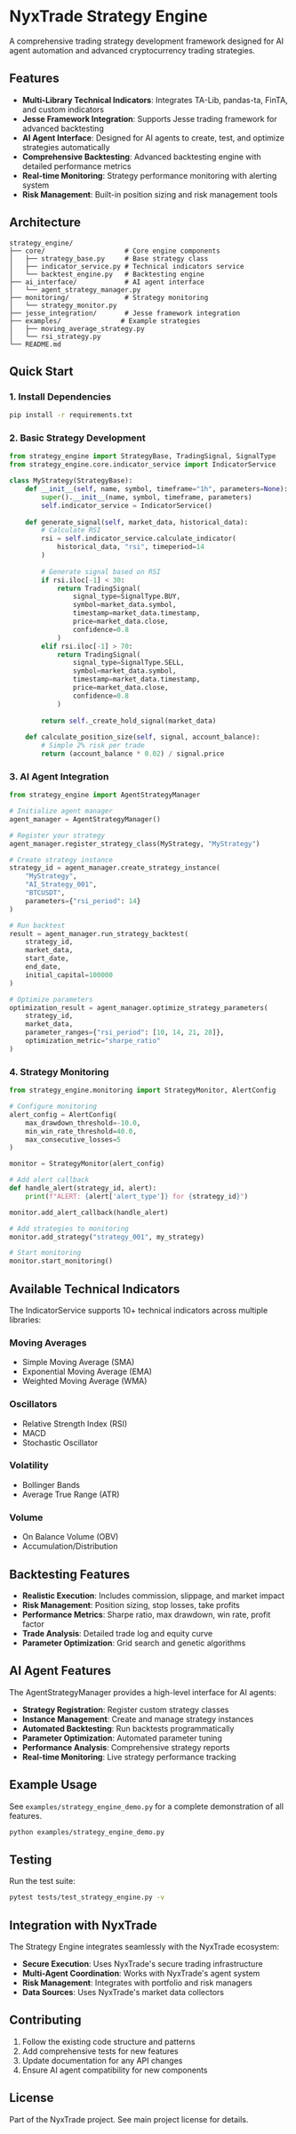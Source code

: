 # NyxTrade Strategy Engine

A comprehensive trading strategy development framework designed for AI agent automation and advanced cryptocurrency trading strategies.

## Features

- **Multi-Library Technical Indicators**: Integrates TA-Lib, pandas-ta, FinTA, and custom indicators
- **Jesse Framework Integration**: Supports Jesse trading framework for advanced backtesting
- **AI Agent Interface**: Designed for AI agents to create, test, and optimize strategies automatically
- **Comprehensive Backtesting**: Advanced backtesting engine with detailed performance metrics
- **Real-time Monitoring**: Strategy performance monitoring with alerting system
- **Risk Management**: Built-in position sizing and risk management tools

## Architecture

```
strategy_engine/
├── core/                    # Core engine components
│   ├── strategy_base.py     # Base strategy class
│   ├── indicator_service.py # Technical indicators service
│   └── backtest_engine.py   # Backtesting engine
├── ai_interface/            # AI agent interface
│   └── agent_strategy_manager.py
├── monitoring/              # Strategy monitoring
│   └── strategy_monitor.py
├── jesse_integration/       # Jesse framework integration
├── examples/               # Example strategies
│   ├── moving_average_strategy.py
│   └── rsi_strategy.py
└── README.md
```

## Quick Start

### 1. Install Dependencies

```bash
pip install -r requirements.txt
```

### 2. Basic Strategy Development

```python
from strategy_engine import StrategyBase, TradingSignal, SignalType
from strategy_engine.core.indicator_service import IndicatorService

class MyStrategy(StrategyBase):
    def __init__(self, name, symbol, timeframe="1h", parameters=None):
        super().__init__(name, symbol, timeframe, parameters)
        self.indicator_service = IndicatorService()
    
    def generate_signal(self, market_data, historical_data):
        # Calculate RSI
        rsi = self.indicator_service.calculate_indicator(
            historical_data, "rsi", timeperiod=14
        )
        
        # Generate signal based on RSI
        if rsi.iloc[-1] < 30:
            return TradingSignal(
                signal_type=SignalType.BUY,
                symbol=market_data.symbol,
                timestamp=market_data.timestamp,
                price=market_data.close,
                confidence=0.8
            )
        elif rsi.iloc[-1] > 70:
            return TradingSignal(
                signal_type=SignalType.SELL,
                symbol=market_data.symbol,
                timestamp=market_data.timestamp,
                price=market_data.close,
                confidence=0.8
            )
        
        return self._create_hold_signal(market_data)
    
    def calculate_position_size(self, signal, account_balance):
        # Simple 2% risk per trade
        return (account_balance * 0.02) / signal.price
```

### 3. AI Agent Integration

```python
from strategy_engine import AgentStrategyManager

# Initialize agent manager
agent_manager = AgentStrategyManager()

# Register your strategy
agent_manager.register_strategy_class(MyStrategy, "MyStrategy")

# Create strategy instance
strategy_id = agent_manager.create_strategy_instance(
    "MyStrategy",
    "AI_Strategy_001",
    "BTCUSDT",
    parameters={"rsi_period": 14}
)

# Run backtest
result = agent_manager.run_strategy_backtest(
    strategy_id,
    market_data,
    start_date,
    end_date,
    initial_capital=100000
)

# Optimize parameters
optimization_result = agent_manager.optimize_strategy_parameters(
    strategy_id,
    market_data,
    parameter_ranges={"rsi_period": [10, 14, 21, 28]},
    optimization_metric="sharpe_ratio"
)
```

### 4. Strategy Monitoring

```python
from strategy_engine.monitoring import StrategyMonitor, AlertConfig

# Configure monitoring
alert_config = AlertConfig(
    max_drawdown_threshold=-10.0,
    min_win_rate_threshold=40.0,
    max_consecutive_losses=5
)

monitor = StrategyMonitor(alert_config)

# Add alert callback
def handle_alert(strategy_id, alert):
    print(f"ALERT: {alert['alert_type']} for {strategy_id}")

monitor.add_alert_callback(handle_alert)

# Add strategies to monitoring
monitor.add_strategy("strategy_001", my_strategy)

# Start monitoring
monitor.start_monitoring()
```

## Available Technical Indicators

The IndicatorService supports 10+ technical indicators across multiple libraries:

### Moving Averages
- Simple Moving Average (SMA)
- Exponential Moving Average (EMA)
- Weighted Moving Average (WMA)

### Oscillators
- Relative Strength Index (RSI)
- MACD
- Stochastic Oscillator

### Volatility
- Bollinger Bands
- Average True Range (ATR)

### Volume
- On Balance Volume (OBV)
- Accumulation/Distribution

## Backtesting Features

- **Realistic Execution**: Includes commission, slippage, and market impact
- **Risk Management**: Position sizing, stop losses, take profits
- **Performance Metrics**: Sharpe ratio, max drawdown, win rate, profit factor
- **Trade Analysis**: Detailed trade log and equity curve
- **Parameter Optimization**: Grid search and genetic algorithms

## AI Agent Features

The AgentStrategyManager provides a high-level interface for AI agents:

- **Strategy Registration**: Register custom strategy classes
- **Instance Management**: Create and manage strategy instances
- **Automated Backtesting**: Run backtests programmatically
- **Parameter Optimization**: Automated parameter tuning
- **Performance Analysis**: Comprehensive strategy reports
- **Real-time Monitoring**: Live strategy performance tracking

## Example Usage

See `examples/strategy_engine_demo.py` for a complete demonstration of all features.

```bash
python examples/strategy_engine_demo.py
```

## Testing

Run the test suite:

```bash
pytest tests/test_strategy_engine.py -v
```

## Integration with NyxTrade

The Strategy Engine integrates seamlessly with the NyxTrade ecosystem:

- **Secure Execution**: Uses NyxTrade's secure trading infrastructure
- **Multi-Agent Coordination**: Works with NyxTrade's agent system
- **Risk Management**: Integrates with portfolio and risk managers
- **Data Sources**: Uses NyxTrade's market data collectors

## Contributing

1. Follow the existing code structure and patterns
2. Add comprehensive tests for new features
3. Update documentation for any API changes
4. Ensure AI agent compatibility for new components

## License

Part of the NyxTrade project. See main project license for details.
